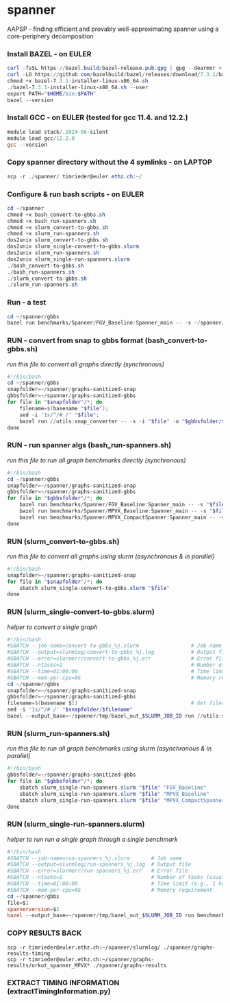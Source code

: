 # spanner
AAPSP - finding efficient and provably well-approximating spanner using a core-periphery decomposition


### Install BAZEL - on EULER
```powershell
curl -fsSL https://bazel.build/bazel-release.pub.gpg | gpg --dearmor > ~/bazel-archive-keyring.gpg
curl -LO https://github.com/bazelbuild/bazel/releases/download/7.3.1/bazel-7.3.1-installer-linux-x86_64.sh
chmod +x bazel-7.3.1-installer-linux-x86_64.sh
./bazel-7.3.1-installer-linux-x86_64.sh --user
export PATH="$HOME/bin:$PATH"
bazel --version
```

### Install GCC - on EULER (tested for gcc 11.4. and 12.2.)
```powershell
module load stack/.2024-06-silent
module load gcc/12.2.0
gcc --version
```

### Copy spanner directory without the 4 symlinks - on LAPTOP
```powershell
scp -r ./spanner/ timrieder@euler.ethz.ch:~/
```

### Configure & run bash scripts - on EULER
```powershell
cd ~/spanner
chmod +x bash_convert-to-gbbs.sh
chmod +x bash_run-spanners.sh
chmod +x slurm_convert-to-gbbs.sh
chmod +x slurm_run-spanners.sh
dos2unix slurm_convert-to-gbbs.sh
dos2unix slurm_single-convert-to-gbbs.slurm
dos2unix slurm_run-spanners.sh
dos2unix slurm_single-run-spanners.slurm
./bash_convert-to-gbbs.sh
./bash_run-spanners.sh
./slurm_convert-to-gbbs.sh
./slurm_run-spanners.sh
```

### Run - a test
```powershell
cd ~/spanner/gbbs
bazel run benchmarks/Spanner/FGV_Baseline:Spanner_main -- -s ~/spanner/graphs-sanitized-gbbs/soc-hamsterster.txt
```

### RUN - convert from snap to gbbs format (bash_convert-to-gbbs.sh)
_run this file to convert all graphs directly (synchronous)_
```powershell
#!/bin/bash
cd ~/spanner/gbbs
snapfolder=~/spanner/graphs-sanitized-snap
gbbsfolder=~/spanner/graphs-sanitized-gbbs
for file in "$snapfolder"/*; do     
	filename=$(basename "$file");  
	sed -i '1s/^/# /' "$file";
	bazel run //utils:snap_converter -- -s -i "$file" -o "$gbbsfolder/$filename"; 
done
```

### RUN - run spanner algs (bash_run-spanners.sh)
_run this file to run all graph benchmarks directly (synchronous)_
```powershell
#!/bin/bash
cd ~/spanner/gbbs
snapfolder=~/spanner/graphs-sanitized-snap
gbbsfolder=~/spanner/graphs-sanitized-gbbs
for file in "$gbbsfolder"/*; do
	bazel run benchmarks/Spanner/FGV_Baseline:Spanner_main -- -s "$file"
	bazel run benchmarks/Spanner/MPVX_Baseline:Spanner_main -- -s "$file"
	bazel run benchmarks/Spanner/MPVX_CompactSpanner:Spanner_main -- -s "$file"
done
```

### RUN (slurm_convert-to-gbbs.sh)
_run this file to convert all graphs using slurm (asynchronous & in parallel)_
```powershell
#!/bin/bash
snapfolder=~/spanner/graphs-sanitized-snap
for file in "$snapfolder"/*; do
	sbatch slurm_single-convert-to-gbbs.slurm "$file"
done
```

### RUN (slurm_single-convert-to-gbbs.slurm)
_helper to convert a single graph_
```powershell
#!/bin/bash
#SBATCH --job-name=convert-to-gbbs_%j.slurm                 # Job name
#SBATCH --output=slurmlog/convert-to-gbbs_%j.log            # Output file
#SBATCH --error=slurmerr/convert-to-gbbs_%j.err             # Error file
#SBATCH --ntasks=1                                          # Number of tasks (usually 1 for single commands)
#SBATCH --time=01:00:00                                     # Time limit (e.g., 1 hour)
#SBATCH --mem-per-cpu=8G                                    # Memory requirement
cd ~/spanner/gbbs
snapfolder=~/spanner/graphs-sanitized-snap
gbbsfolder=~/spanner/graphs-sanitized-gbbs
filename=$(basename $1)                                     # Get filename from SLURM_ARRAY_TASK_ID
sed -i '1s/^/# /' "$snapfolder/$filename"
bazel --output_base=~/spanner/tmp/bazel_out_$SLURM_JOB_ID run //utils:snap_converter -- -s -i "$snapfolder/$filename" -o "$gbbsfolder/$filename"
```

### RUN (slurm_run-spanners.sh)
_run this file to run all graph benchmarks using slurm (asynchronous & in parallel)_
```powershell
#!/bin/bash
gbbsfolder=~/spanner/graphs-sanitized-gbbs
for file in "$gbbsfolder"/*; do
	sbatch slurm_single-run-spanners.slurm "$file" "FGV_Baseline"
	sbatch slurm_single-run-spanners.slurm "$file" "MPVX_Baseline"
	sbatch slurm_single-run-spanners.slurm "$file" "MPVX_CompactSpanner"
done
``` 

### RUN (slurm_single-run-spanners.slurm)
_helper to run run a single graph through a single benchmark_
```powershell
#!/bin/bash
#SBATCH --job-name=run-spanners_%j.slurm       # Job name
#SBATCH --output=slurmlog/run-spanners_%j.log  # Output file
#SBATCH --error=slurmerr/run-spanners_%j.err   # Error file
#SBATCH --ntasks=1                             # Number of tasks (usually 1 for single commands)
#SBATCH --time=01:00:00                        # Time limit (e.g., 1 hour)
#SBATCH --mem-per-cpu=8G                       # Memory requirement
cd ~/spanner/gbbs
file=$1
spannerversion=$2
bazel --output_base=~/spanner/tmp/bazel_out_$SLURM_JOB_ID run benchmarks/Spanner/$spannerversion:Spanner_main -- -s "$file"
```

### COPY RESULTS BACK
```
scp -r timrieder@euler.ethz.ch:~/spanner/slurmlog/ ./spanner/graphs-results-timing
scp -r timrieder@euler.ethz.ch:~/spanner/graphs-results/orkut_spanner_MPVX* ./spanner/graphs-results
```

### EXTRACT TIMING INFORMATION (extractTimingInformation.py)
